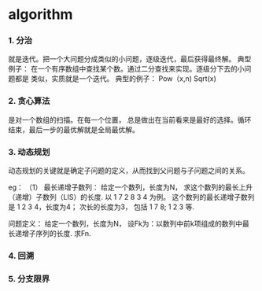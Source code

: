 # algorithm

### 1. 分治
就是迭代。把一个大问题分成类似的小问题，逐级迭代，最后获得最终解。
典型例子： 在一个有序数组中查找某个数。通过二分查找来实现。逐级分下去的小问题都是
类似，实质就是一个迭代。
典型的例子：
Pow（x,n)
Sqrt(x)

### 2. 贪心算法
是对一个数组的扫描。在每一个位置， 总是做出在当前看来是最好的选择。循环结束，最后一步的最优解就是全局最优解。

### 3. 动态规划
动态规划的关键就是确定子问题的定义，从而找到父问题与子问题之间的关系。

eg：
（1） 最长递增子数列：
给定一个数列，长度为N，
求这个数列的最长上升（递增）子数列（LIS）的长度.
以
1 7 2 8 3 4
为例。
这个数列的最长递增子数列是 1 2 3 4，长度为4；
次长的长度为3， 包括 1 7 8; 1 2 3 等.

问题定义：
给定一个数列，长度为N，
设Fk为：以数列中前k项组成的数列中最长递增子序列的长度.
求Fn.

### 4. 回溯

### 5. 分支限界

